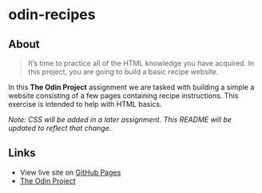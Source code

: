 # odin-recipes

## About

> It’s time to practice all of the HTML knowledge you have acquired. In this project, you are going to build a basic recipe website.

In this **The Odin Project** assignment we are tasked with building a simple a website consisting of a few pages containing recipe instructions. This exercise is intended to help with HTML basics.

_Note: CSS will be added in a later assignment. This README will be updated to reflect that change._

## Links

-   View live site on [GitHub Pages](https://lucashogg.github.io/odin-recipes/)
-   [The Odin Project](https://www.theodinproject.com/)

